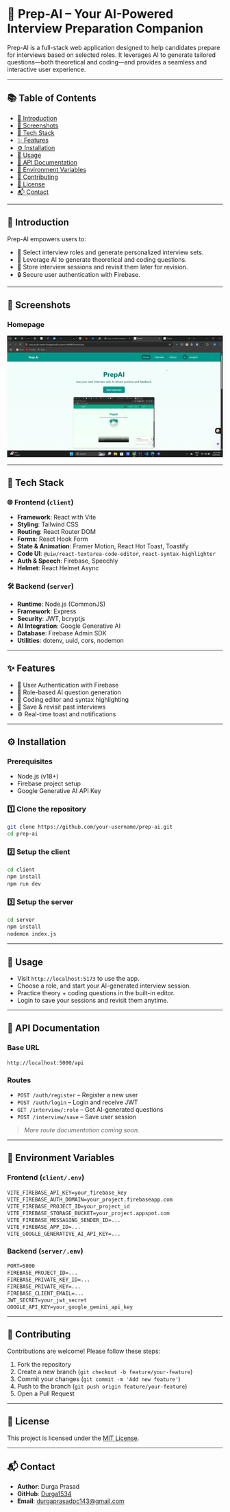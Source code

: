 # 🚀 Prep-AI – Your AI-Powered Interview Preparation Companion

Prep-AI is a full-stack web application designed to help candidates prepare for interviews based on selected roles. It leverages AI to generate tailored questions—both theoretical and coding—and provides a seamless and interactive user experience.

---

## 📚 Table of Contents

* [📝 Introduction](#introduction)
* [📸 Screenshots](#screenshots)
* [🧰 Tech Stack](#tech-stack)
* [✨ Features](#features)
* [⚙️ Installation](#installation)
* [🚀 Usage](#usage)
* [📡 API Documentation](#api-documentation)
* [🔐 Environment Variables](#environment-variables)
* [🤝 Contributing](#contributing)
* [📄 License](#license)
* [📬 Contact](#contact)

---

## 📝 Introduction

Prep-AI empowers users to:

* 🎯 Select interview roles and generate personalized interview sets.
* 🤖 Leverage AI to generate theoretical and coding questions.
* 📁 Store interview sessions and revisit them later for revision.
* 🔒 Secure user authentication with Firebase.

---

## 📸 Screenshots

### Homepage
![Homepage](client/src/assets/Homepage.png)

---

## 🧰 Tech Stack

### 🌐 Frontend (`client`)

* **Framework**: React with Vite
* **Styling**: Tailwind CSS
* **Routing**: React Router DOM
* **Forms**: React Hook Form
* **State & Animation**: Framer Motion, React Hot Toast, Toastify
* **Code UI**: `@uiw/react-textarea-code-editor`, `react-syntax-highlighter`
* **Auth & Speech**: Firebase, Speechly
* **Helmet**: React Helmet Async

### 🛠️ Backend (`server`)

* **Runtime**: Node.js (CommonJS)
* **Framework**: Express
* **Security**: JWT, bcryptjs
* **AI Integration**: Google Generative AI
* **Database**: Firebase Admin SDK
* **Utilities**: dotenv, uuid, cors, nodemon

---

## ✨ Features

* 🔐 User Authentication with Firebase
* 🧠 Role-based AI question generation
* 📑 Coding editor and syntax highlighting
* 🧾 Save & revisit past interviews
* ⚙️ Real-time toast and notifications

---

## ⚙️ Installation

### Prerequisites

* Node.js (v18+)
* Firebase project setup
* Google Generative AI API Key

### 1️⃣ Clone the repository

```bash
git clone https://github.com/your-username/prep-ai.git
cd prep-ai
```

### 2️⃣ Setup the client

```bash
cd client
npm install
npm run dev
```

### 3️⃣ Setup the server

```bash
cd server
npm install
nodemon index.js
```

---

## 🚀 Usage

* Visit `http://localhost:5173` to use the app.
* Choose a role, and start your AI-generated interview session.
* Practice theory + coding questions in the built-in editor.
* Login to save your sessions and revisit them anytime.

---

## 📡 API Documentation

### Base URL

```
http://localhost:5000/api
```

### Routes

* `POST /auth/register` – Register a new user
* `POST /auth/login` – Login and receive JWT
* `GET /interview/:role` – Get AI-generated questions
* `POST /interview/save` – Save user session

> *More route documentation coming soon.*

---

## 🔐 Environment Variables

### Frontend (`client/.env`)

```env
VITE_FIREBASE_API_KEY=your_firebase_key
VITE_FIREBASE_AUTH_DOMAIN=your_project.firebaseapp.com
VITE_FIREBASE_PROJECT_ID=your_project_id
VITE_FIREBASE_STORAGE_BUCKET=your_project.appspot.com
VITE_FIREBASE_MESSAGING_SENDER_ID=...
VITE_FIREBASE_APP_ID=...
VITE_GOOGLE_GENERATIVE_AI_API_KEY=...
```

### Backend (`server/.env`)

```env
PORT=5000
FIREBASE_PROJECT_ID=...
FIREBASE_PRIVATE_KEY_ID=...
FIREBASE_PRIVATE_KEY=...
FIREBASE_CLIENT_EMAIL=...
JWT_SECRET=your_jwt_secret
GOOGLE_API_KEY=your_google_gemini_api_key
```

---

## 🤝 Contributing

Contributions are welcome! Please follow these steps:

1. Fork the repository
2. Create a new branch (`git checkout -b feature/your-feature`)
3. Commit your changes (`git commit -m 'Add new feature'`)
4. Push to the branch (`git push origin feature/your-feature`)
5. Open a Pull Request

---

## 📄 License

This project is licensed under the [MIT License](LICENSE).

---

## 📬 Contact

* **Author**: Durga Prasad
* **GitHub**: [Durga1534](https://github.com/Durga1534)
* **Email**: [durgaprasadpc143@gmail.com](mailto:durgaprasadpc143@gmail.com)
